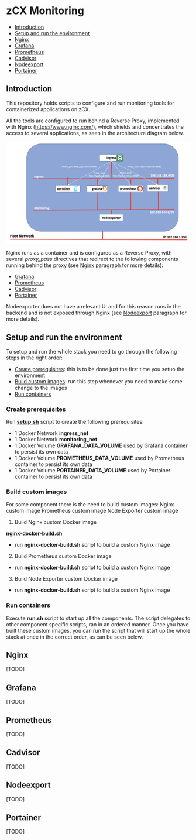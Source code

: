 # zCX Monitoring
- [Introduction](#introduction)
- [Setup and run the environment](#setup-and-run-the-environment)
- [Nginx](#nginx)
- [Grafana](#grafana)
- [Prometheus](#prometheus)
- [Cadvisor](#cadvisor)
- [Nodeexport](#nodeexport)
- [Portainer](#portainer)

## Introduction
This repository holds scripts to configure and run monitoring tools for containerized applications on zCX.

All the tools are configured to run behind a Reverse Proxy, implemented with Nginx (https://www.nginx.com/), which shields and concentrates the access to several applications, as seen in the architecture diagram below.

![](images/architecture.png)

Nginx runs as a container and is configured as a Reverse Proxy, with several *proxy_pass* directives that redirect to the following components running behind the proxy (see [Nginx](#nginx) paragraph for more details):
- [Grafana](#grafana)
- [Prometheus](#prometheus)
- [Cadvisor](#cadvisor)
- [Portainer](#portainer)

Nodeexporter does not have a relevant UI and for this reason runs in the backend and is not exposed through Nginx (see [Nodeexport](#nodeexport) paragraph for more details).

## Setup and run the environment
To setup and run the whole stack you need to go through the following steps in the right order: 
- [Create prerequisites](#create-prerequisites): this is to be done just the first time you setuo the environment
- [Build custom images](#build-custom-images): run this step whenever you need to make some change to the images
- [Run containers](#run-containers)

### Create prerequisites
Run **[setup.sh](setup.sh)** script to create the following prerequisites:

- 1 Docker Network **ingress_net**
- 1 Docker Network **monitoring_net**
- 1 Docker Volume **GRAFANA_DATA_VOLUME** used by Grafana container to persist its own data
- 1 Docker Volume **PROMETHEUS_DATA_VOLUME** used by Prometheus container to persist its own data
- 1 Docker Volume **PORTAINER_DATA_VOLUME** used by Portainer container to persist its own data

### Build custom images
For some component there is the need to build custom images:
        Nginx custom image
        Prometheus custom image
        Node Exporter custom image

1) Build Nginx custom Docker image

**[nginx-docker-build.sh](nginx/nginx-docker-build.sh)**
- run **nginx-docker-build.sh** script to build a custom Nginx image

2. Build Prometheus custom Docker image

- run **nginx-docker-build.sh** script to build a custom Nginx image

3. Build Node Exporter custom Docker image

- run **nginx-docker-build.sh** script to build a custom Nginx image

### Run containers
Execute **run.sh** script to start up all the components. The script delegates to other component specific scripts, ran in an ordered manner. 
      Once you have built these custom images, you can run the script that will start up the whole stack at once in the correct order, as can be seen below.

## Nginx
[TODO]

## Grafana
[TODO]

## Prometheus
[TODO]

## Cadvisor
[TODO]

## Nodeexport
[TODO]

## Portainer
[TODO]